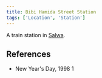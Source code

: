 ```yaml
---
title: Bibi Hamida Street Station
tags: ['Location', 'Station']
---
```

A train station in [Salwa](wiki/salwa.md).

## References
- New Year's Day, 1998 1

